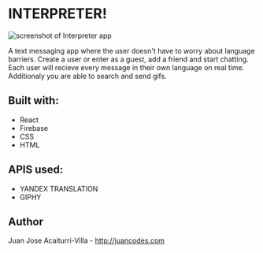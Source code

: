 # INTERPRETER!

![screenshot of Interpreter app](http://juancodes.com/assets/interpreter.png)

A text messaging app where the user doesn't have to worry about language barriers. Create a user or enter as a guest, add a friend and start chatting. Each user will recieve every message in their own language on real time. Additionaly you are able to search and send gifs.

## Built with:

* React
* Firebase
* CSS
* HTML

## APIS used:

* YANDEX TRANSLATION
* GIPHY

## Author

Juan Jose Acaiturri-Villa - http://juancodes.com

